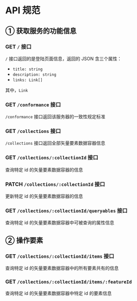 

# API 规范

## ① 获取服务的功能信息

### GET `/` 接口

`/` 接口返回的是登陆页面信息，返回的 JSON 含三个属性：

- `title: string`
- `description: string`
- `links: Link[]`

其中，`Link` 



### GET `/conformance` 接口

`/conformance` 接口返回该服务器的一致性规定标准



### GET `/collections` 接口

`/collections` 接口返回全部矢量要素数据容器信息



### GET `/collections/:collectionId` 接口

查询特定 id 的矢量要素数据容器的信息



### PATCH `/collections/:collectionId` 接口

更新特定 id 的矢量要素数据容器的信息



### GET `/collections/:collectionId/queryables` 接口

查询特定 id 的矢量要素数据容器中可被查询的属性信息



## ② 操作要素

### GET `/collections/:collectionId/items` 接口

查询特定 id 的矢量要素数据容器中的所有要素共有的信息



### GET `/collections/:collectionId/items/:featureId`

查询特定 id 的矢量要素数据容器中特定 id 的要素信息